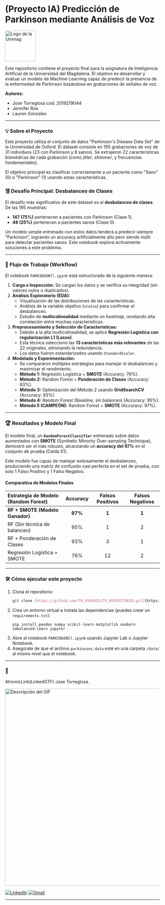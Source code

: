 # (Proyecto IA) Predicción de Parkinson mediante Análisis de Voz

<img src="https://tse1.mm.bing.net/th/id/OIP.djjJfRjmIgCcUG2jmMhsQAHaHa?rs=1&pid=ImgDetMain&o=7&rm=3" width="100" height="100" alt="Logo de la Unimag">

Este repositorio contiene el proyecto final para la asignatura de Inteligencia Artificial de la Universidad del Magdalena. El objetivo es desarrollar y evaluar un modelo de Machine Learning capaz de predecir la presencia de la enfermedad de Parkinson basándose en grabaciones de señales de voz.

**Autores:**
* Jose Torreglosa cod. 2019219044
* Jennifer Roa
* Lauren Gonzales

---

### 💡 Sobre el Proyecto

Este proyecto utiliza el conjunto de datos "Parkinson's Disease Data Set" de la Universidad de Oxford. El dataset consiste en 195 grabaciones de voz de 31 individuos (23 con Parkinson y 8 sanos). Se extrajeron 22 características biomédicas de cada grabación (como *jitter*, *shimmer*, y frecuencias fundamentales).

El objetivo principal es clasificar correctamente a un paciente como "Sano" (0) o "Parkinson" (1) usando estas características.

### 챌 Desafío Principal: Desbalanceo de Clases

El desafío más significativo de este dataset es el **desbalanceo de clases**. De las 195 muestras:
* **147 (75%)** pertenecen a pacientes con Parkinson (Clase 1).
* **48 (25%)** pertenecen a pacientes sanos (Clase 0).

Un modelo simple entrenado con estos datos tenderá a predecir siempre "Parkinson", logrando un accuracy artificialmente alto pero siendo inútil para detectar pacientes sanos. Este notebook explora activamente soluciones a este problema.

---

### 🔬 Flujo de Trabajo (Workflow)

El notebook `PARKINSONll.ipynb` está estructurado de la siguiente manera:

1.  **Carga e Inspección:** Se cargan los datos y se verifica su integridad (sin valores nulos o duplicados).
2.  **Análisis Exploratorio (EDA):**
    * Visualización de las distribuciones de las características.
    * Análisis de la variable objetivo (`status`) para confirmar el desbalanceo.
    * Estudio de **multicolinealidad** mediante un *heatmap*, revelando alta correlación entre muchas características.
3.  **Preprocesamiento y Selección de Características:**
    * Debido a la alta multicolinealidad, se aplicó **Regresión Logística con regularización L1 (Lasso)**.
    * Esta técnica seleccionó las **13 características más relevantes** de las 22 originales, eliminando la redundancia.
    * Los datos fueron estandarizados usando `StandardScaler`.
4.  **Modelado y Experimentación:**
    * Se compararon múltiples estrategias para manejar el desbalanceo y maximizar el rendimiento.
    * **Método 1:** Regresión Logística + **SMOTE** (Accuracy: 76%).
    * **Método 2:** Random Forest + **Ponderación de Clases** (Accuracy: 93%).
    * **Método 3:** Optimización del Método 2 usando **GridSearchCV** (Accuracy: 93%).
    * **Método 4:** Random Forest (Baseline, *sin* balanceo) (Accuracy: 95%).
    * **Método 5 (CAMPEÓN):** Random Forest + **SMOTE** (Accuracy: 97%).

---

### 🏆 Resultados y Modelo Final

El modelo final, un **`RandomForestClassifier`** entrenado sobre datos aumentados con **SMOTE** (Synthetic Minority Over-sampling Technique), demostró ser el más robusto, alcanzando un **accuracy del 97%** en el conjunto de prueba (Celda 51).

Este modelo fue capaz de manejar exitosamente el desbalanceo, produciendo una matriz de confusión casi perfecta en el set de prueba, con solo 1 Falso Positivo y 1 Falso Negativo.

#### Comparativa de Modelos Finales

| Estrategia de Modelo (Random Forest) | Accuracy | Falsos Positivos | Falsos Negativos |
| :--- | :---: | :---: | :---: |
| **RF + SMOTE (Modelo Ganador)** | **97%** | **1** | **1** |
| RF (Sin técnica de balanceo) | 95% | 1 | 2 |
| RF + Ponderación de Clases | 93% | 3 | 1 |
| Regresión Logística + SMOTE | 76% | 12 | 2 |

---

### 🛠️ Cómo ejecutar este proyecto

1.  Clona el repositorio:
    ```sh
    git clone [https://github.com/TU_USUARIO/TU_REPOSITORIO.git](https://github.com/TU_USUARIO/TU_REPOSITORIO.git)
    ```
2.  Crea un entorno virtual e instala las dependencias (puedes crear un `requirements.txt`):
    ```
    pip install pandas numpy scikit-learn matplotlib seaborn imbalanced-learn jupyter
    ```
3.  Abre el notebook `PARKINSONll.ipynb` usando Jupyter Lab o Jupyter Notebook.
4.  Asegúrate de que el archivo `parkinsons.data` esté en una carpeta `/data/` al mismo nivel que el notebook.

---

### 📩 

AtromicLink(LinkedGTF)
Jose Torreglosa.

<img src="https://media0.giphy.com/media/v1.Y2lkPTc5MGI3NjExOHlvMmg5ajAwMnZxdGVtZGIzNGltbDIwb2xudnU0aDNoN3BxeTI5eSZlcD12MV9pbnRlcm5hbF9naWZfYnlfaWQmY3Q9Zw/JGMaGy5beukJ96I5Xw/giphy.gif" alt="Descripción del GIF" width="640">

[![LinkedIn](https://img.shields.io/badge/LinkedIn-0077B5?style=for-the-badge&logo=linkedin&logoColor=white)](https://www.linkedin.com/in/jtorreglosam/)
[![Gmail](https://img.shields.io/badge/Gmail-D14836?style=for-the-badge&logo=gmail&logoColor=white)](mailto:josddaniel1@gmail.com)

---

